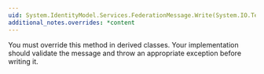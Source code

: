 ```yaml
---
uid: System.IdentityModel.Services.FederationMessage.Write(System.IO.TextWriter)
additional_notes.overrides: *content
---
```


<p>You must override this method in derived classes. Your implementation should validate the message and throw an appropriate exception before writing it.</p>


